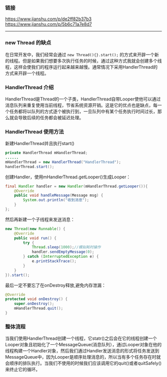 ### 链接

<https://www.jianshu.com/p/de2ff82b37b3>
<https://www.jianshu.com/p/5b6c71a7e8d7>

---

### new Thread 的缺点

在日常开发中，我们经常会通过 `new Thread(){}.start();` 的方式来开辟一个新的线程。但是如果我们想要多次执行任务的时候，通过这种方式我就会创建多个线程，这样会使我们的程序运行起来越来越慢。通常情况下采用HandlerThread的方式来开辟一个线程。

### HandlerThread 介绍

HandlerThread是Thread的一个子类，HandlerThread自带Looper使他可以通过消息队列来重复使用当前线程，节省系统资源开销。这是它的优点也是缺点，每一个任务都将以队列的方式逐个被执行到，一旦队列中有某个任务执行时间过长，那么就会导致后续的任务都会被延迟处理。

### HandlerThread 使用方法

新建HandlerThread并且执行start()

```java
private HandlerThread mHandlerThread;
......
mHandlerThread = new HandlerThread("HandlerThread");
handlerThread.start();
```

创建Handler，使用mHandlerThread.getLooper()生成Looper：

```java
final Handler handler = new Handler(mHandlerThread.getLooper()){
    @Override
    public void handleMessage(Message msg) {
        System.out.println("收到消息");
    }
};
```

然后再新建一个子线程来发送消息：

```java
new Thread(new Runnable() {
    @Override
    public void run() {
        try {
            Thread.sleep(1000);//模拟耗时操作
            handler.sendEmptyMessage(0);
        } catch (InterruptedException e) {
            e.printStackTrace();
        }
    }
}).start();
```

最后一定不要忘了在onDestroy释放,避免内存泄漏：

```java
@Override
protected void onDestroy() {
    super.onDestroy();
    mHandlerThread.quit();
}
```

### 整体流程

当我们使用HandlerThread创建一个线程，它statr()之后会在它的线程创建一个Looper对象且初始化了一个MessageQueue(消息队列），通过Looper对象在他的线程构建一个Handler对象，然后我们通过Handler发送消息的形式将任务发送到MessageQueue中，因为Looper是顺序处理消息的，所以当有多个任务存在时就会顺序的排队执行。当我们不使用的时候我们应该调用它的quit()或者quitSafely()来终止它的循环。
